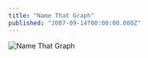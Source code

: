 ```yaml
---
title: "Name That Graph"
published: "2007-09-14T00:00:00.000Z"
---
```


![Name That Graph](/images/posts/20070914/graph.gif "Name That Graph")
